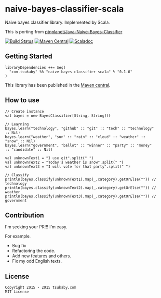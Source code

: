 # naive-bayes-classifier-scala
Naive bayes classifier library. Implemented by Scala.

This is porting from [ptnplanet/Java-Naive-Bayes-Classifier](https://github.com/ptnplanet/Java-Naive-Bayes-Classifier)

[![Build Status](https://travis-ci.org/tsukaby/naive-bayes-classifier-scala.svg?branch=master)](https://travis-ci.org/tsukaby/naive-bayes-classifier-scala)
[![Maven Central](https://maven-badges.herokuapp.com/maven-central/com.tsukaby/naive-bayes-classifier-scala_2.11/badge.svg)](https://maven-badges.herokuapp.com/maven-central/com.tsukaby/naive-bayes-classifier-scala_2.11)
[![Scaladoc](http://javadoc-badge.appspot.com/com.tsukaby/naive-bayes-classifier-scala_2.11.svg?label=scaladoc)](http://javadoc-badge.appspot.com/com.tsukaby/naive-bayes-classifier-scala_2.11)

## Getting Started

    libraryDependencies ++= Seq(
      "com.tsukaby" %% "naive-bayes-classifier-scala" % "0.1.0"
    )

This library has been published in the [Maven central](http://search.maven.org/#browse|-351387659).

## How to use

```
// Create instance
val bayes = new BayesClassifier[String, String]()

// Learning
bayes.learn("technology", "github" :: "git" :: "tech" :: "technology" :: Nil)
bayes.learn("weather", "sun" :: "rain" :: "cloud" :: "weather" :: "snow" :: Nil)
bayes.learn("government", "ballot" :: "winner" :: "party" :: "money" :: "candidate" :: Nil)

val unknownText1 = "I use git".split(" ")
val unknownText2 = "Today's weather is snow".split(" ")
val unknownText3 = "I will vote for that party".split(" ")

// Classify
println(bayes.classify(unknownText1).map(_.category).getOrElse("")) // technology
println(bayes.classify(unknownText2).map(_.category).getOrElse("")) // weather
println(bayes.classify(unknownText3).map(_.category).getOrElse("")) // government
```

## Contribution

I'm seeking your PR!!!
I'm easy.

For example.

- Bug fix
- Refactoring the code.
- Add new features and others.
- Fix my odd English texts.

## License

```
Copyright 2015 - 2015 tsukaby.com
MIT License
```
